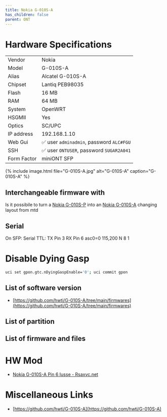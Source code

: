 ```yaml
---
title: Nokia G-010S-A
has_children: false
parent: ONT
---
```


# Hardware Specifications

|             |                                          |
| ----------- | ---------------------------------------- |
| Vendor      | Nokia                                    |
| Model       | G-010S-A                                 |
| Alias       | Alcatel G-010S-A                         |
| Chipset     | Lantiq PEB98035                          |
| Flash       | 16 MB                                    |
| RAM         | 64 MB                                    |
| System      | OpenWRT                                  |
| HSGMII      | Yes                                      |
| Optics      | SC/UPC                                   |
| IP address  | 192.168.1.10                             |
| Web Gui     | ✅ user `adminadmin`, password `ALC#FGU` |
| SSH         | ✅ user `ONTUSER`, password `SUGAR2A041` |
| Form Factor | miniONT SFP                              |

{% include image.html file="G-010S-A.jpg"  alt="G-010S-A" caption="G-010S-A" %}


## Interchangeable firmware with

Is it possibile to turn a [Nokia G-010S-P](ont-nokia-g-s010s-p) into an [Nokia G-010S-A](ont-nokia-g-s010s-A) changing layout from mtd

## Serial

On SFP: Serial TTL: TX Pin 3 RX Pin 6 asc0=0 115,200 N 8 1

#  Disable Dying Gasp
```sh
uci set gpon.gtc.nDyingGaspEnable='0'; uci commit gpon
```

## List of software version

- [https://github.com/hwti/G-010S-A/tree/main/firmwares](https://github.com/hwti/G-010S-A/tree/main/firmwares)

## List of partition
## List of firmware and files

# HW Mod

- [Nokia G-010S-A Pin 6 Iusse - Rsaxvc.net](https://rsaxvc.net/blog/2020/8/15/Nokia_G-010S-A_Pin_6_Issue.html)

# Miscellaneous Links

- [https://github.com/hwti/G-010S-A](https://github.com/hwti/G-010S-A)
